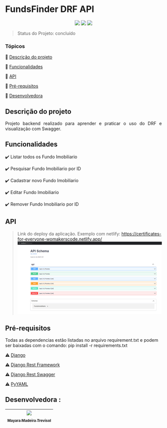<h1>FundsFinder DRF API</h1> 

<p align="center">
  <img src="https://img.shields.io/badge/Python-3.10-brightgreen"/>
  <img src="https://img.shields.io/badge/Django%20Rest%20Framework-3.13.1-blue"/>
  <img src="https://img.shields.io/badge/Django%20Rest%20Swagger-2.2-orange"/>
</p>

> Status do Projeto: concluído

### Tópicos 

:small_blue_diamond: [Descrição do projeto](#descrição-do-projeto)

:small_blue_diamond: [Funcionalidades](#funcionalidades)

:small_blue_diamond: [API](#API)

:small_blue_diamond: [Pré-requisitos](#pré-requisitos)

:small_blue_diamond: [Desenvolvedora](#Desenvolvedora)

## Descrição do projeto 

<p align="justify">
  Projeto backend realizado para aprender e praticar o uso do DRF e visualização com Swagger.
</p>

## Funcionalidades

:heavy_check_mark: Listar todos os Fundo Imobiliario  

:heavy_check_mark: Pesquisar Fundo Imobiliario por ID  

:heavy_check_mark: Cadastrar novo Fundo Imobiliario

:heavy_check_mark: Editar Fundo Imobiliario

:heavy_check_mark: Remover Fundo Imobiliario por ID

## API

> Link do deploy da aplicação. Exemplo com netlify: https://certificates-for-everyone-womakerscode.netlify.app/
![](templates/swaggerFundsFinder.png)

## Pré-requisitos
Todas as dependencias estão listadas no arquivo requirement.txt e podem ser baixadas com o comando: pip install -r requirements.txt

:warning: [Django](https://docs.djangoproject.com/)

:warning: [Django Rest Framework](https://www.django-rest-framework.org/topics/documenting-your-api/)

:warning: [Django Rest Swagger](https://www.django-rest-framework.org/topics/documenting-your-api/)

:warning: [PyYAML](https://pyyaml.org/wiki/PyYAMLDocumentation)

## Desenvolvedora :

| [<img src="https://avatars.githubusercontent.com/u/13137866?v=4" width=115><br><sub>Mayara Madeira Trevisol</sub>](https://github.com/mayara-mt) | 
|:--------------------------------------------------------------------------------------------------------------------------------------------------------------------------------------------------:|  
